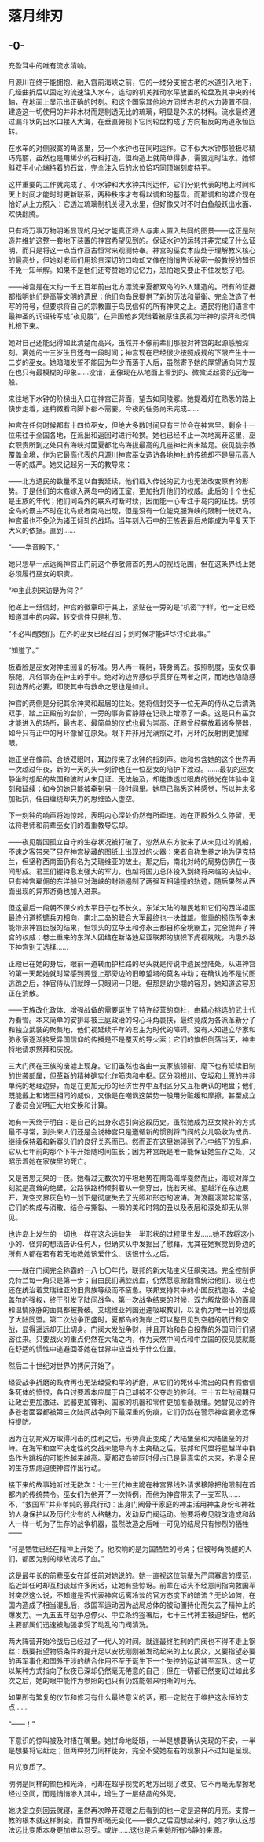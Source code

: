 # 落月绯刃

## -0-

充盈耳中的唯有流水清响。

月源川在终于能拥抱、融入宫前海峡之前，它的一缕分支被古老的水道引入地下，几经曲折后以固定的流速注入水车，连动的机关推动水平放置的轮盘及其中央的转轴，在地面上显示出正确的时刻。和这个国家其他地方同样古老的水力装置不同，建造这一切使用的并非木材而是剔透无比的琉璃，明显是外来的材料。流水最终通过漏斗状的出水口接入大海，在垂直俯视下它同轮盘构成了方向相反的两道永恒回转。

在水车的对侧寂寞的角落里，另一个水钟也在同时运作。它不似大水钟那般极尽精巧亮丽，虽然也是用稀少的石料打造，但构造上就简单得多，需要定时注水。她倾斜双手小心端持着的石盆，完全注入后的水位恰巧同顶端刻度持平。

这样重要的工作就完成了。小水钟和大水钟共同运作，它们分别代表的地上时间和天上时间才能时时更新联系，两种秩序才有得以调和的基盘。而那调和的媒介现在恰好从上方照入：它透过琉璃制机关浸入水里，但好像又时不时白鱼般跃出水面、欢快翻腾。

只有将万事万物明晰显现的月光才能真正将人与非人置入共同的图景——这正是制造并维护这整一套地下装置的神宫希望见到的。保证水钟的运转并非完成了什么证明，而只是将这一点当作亘古恒常来观测侍奉。神宫的巫女本应处于理解教义核心的最高处，但她对老师们用珍贵深切的口吻却又像在悄悄告诉秘密一般教授的知识不免一知半解。如果不是他们还夸赞她的记忆力，恐怕她又要止不住发愁了吧。

——神宫是在大约一千五百年前由北方漂流来夏都双岛的外人建造的。所有的证据都指明他们是高等文明的遗民；他们向岛民提供了新的历法和量衡、完全改造了书写的符号，但要求将自己的宗教置于岛民信仰的所有神灵之上。遗民将他们语言中最神圣的词语转写成“夜见胧”，在异国他乡凭借着被原住民视为半神的崇拜和恐惧扎根下来。

她对自己还能记得如此清楚而高兴，虽然并不像前辈们那般对神宫的起源感触深刻。离她的十三岁生日还有一段时间；神宫现在已经很少按照成规的下限产生十一二岁的巫女。她暗暗发誓不能因为年少而落于人后，虽然寄予她的厚望通向何方现在也只有最模糊的印象……没错，正像现在从地面上看到的、微微泛起雾的近海一般。

来往地下水钟的阶梯出入口在神宫正背面，望去如同陵冢。她提着灯在熟悉的路上快步走着，连稍微看向脚下都不需要。今夜的任务尚未完成……

神宫在任何时候都有十四位巫女，但绝大多数时间只有三位会在神宫里。剩余十一位来往于全国各地，在派出和返回时进行轮换。她也已经不止一次地离开这里，巫女职责所到之处只有海峡对面夏都北岛海拔最高的几座神社尚未踏足。夜见胧宗教覆盖全境，作为它最高代表的月源川神宫巫女造访各地神社的传统却不是展示高人一等的威严。她又记起另一天的教导来：

——北方遗民的数量不足以自我延续，他们载入传说的武力也无法改变原有的形势。于是他们的末裔嫁入两岛中的诸王室，更加抬升他们的权威。此后的十个世纪是王族的年代；他们同岛外的联系时断时续，因而能一心专注于岛内的征伐。统领全岛的霸主不时在北岛或者南岛出现，但是没有一位能克服海峡的限制一统双岛。神宫虽也不免沦为诸王倾轧的战场，当年刻入石中的王族表最后总能成为平复天下大义的依据。直到……

“——华音殿下。”

她只想早一点远离神宫正门前这个恭敬俯首的男人的视线范围，但在这条界线上她必须履行巫女的职责。

“神主此刻来访是为何？”

他递上一纸信封。神宫的徽章印于其上，紧贴在一旁的是“机密”字样。他一定已经知道其中的内容，转交信件只是礼节。

“不必叫醒她们。在外的巫女已经召回；到时候才能详尽讨论此事。”

“知道了。”

板着脸是巫女对神主回复的标准。男人再一鞠躬，转身离去。按照制度，巫女仅事祭祀，凡俗事务在神主的手中。绝对的边界感似乎贯穿在两者之间，而她也隐隐感到边界的必要，即使其中有救命之恩也是如此。

神宫的两侧是分祀其余神灵和起居的住处。她将信封交予一位无声的侍从之后清洗双手，踏上正殿前的台阶，一旁的事务官静静在记录上增添了一条。这是只有巫女才能进入的场所，最古老、最简单的仪式也最为崇高。正殿曾经摆放着诸多祭器，如今只有正中的月环像留在原处。眼下并非月光满照之时，月环的反射倒更加耀眼。

她正坐在像前、合拢双眼时，耳边传来了水钟的指刻声。她和包含她的这个世界再一次越过午夜，新的一天的头一刻钟也在一位巫女的陪护下渡过。……最初的巫女静坐时想起的故国和彼时从未见证、无法触及，却能像透过眼皮的微光在体验中复刻和延续；如今的她只能被牵到另一段时间里。她早已熟悉这种感觉，所以并未多加抵抗，任由缠绕却失力的思维坠入虚空。

下一刻钟的响声将她惊起，表明内心深处仍然有所牵连。她在正殿外久久停留，无法将老师和前辈巫女们的着重教导忘却。

——夜见胧国孤立自守的生存状况被打破了。忽然从东方驶来了从未见过的帆船，不速之客带来了只在神宫秘藏的图纸上出现过的火器；来者自称生养之地为伊克特兰，但坚称西南面仍有名为艾瑞维亚的故土。那之后，南北对峙的局势仿佛在一夜间形成。君王们握持愈发强大的军力，也越将国力总体投入到终将来临的决战中。只有神宫雇佣的东洋船只对海峡的封锁遏制了两强互相碰撞的轨迹，随后果然从西面出现的异邦游勇也加入进来。

但这最后一段朝不保夕的太平日子也不长久。东洋大陆的殖民地和它们的西洋祖国最终分道扬镳兵刃相向，南北二岛的联合大军最终也一决雌雄。惨重的损伤所幸未能带来神宫臣服的结果，但领头的立华王和弥永王都自称全境霸主，完全抛弃了神宫的权威；卷土重来的东洋人团结在新洛迪尼亚联邦的旗帜下虎视眈眈，内患外敌下神宫别无选择……

正殿已在她的身后，眼前一道转而护栏路的尽头就是传说中遗民登陆处。从进神宫的第一天起她就时常感到要登上那旁边的旧瞭望塔的莫名冲动；在确认她不是试图逃跑之后，神官侍从们就睁一只眼闭一只眼。但那是幼少期的容忍，她知道这容忍正在消散。

——王族改化政体、增强战备的需要诞生了特许经营的商社，由精心挑选的武士代为看管。本来简单的安排却被王庭政治的勾心斗角裹挟，最终竟成为各派革新分子和独立武装的聚集地，他们视延续千年的君主为时代的障碍。没有人知道立华家和弥永家逐渐接受异国信仰的传播是不是覆灭的导火索；它们的旗帜倒落当天，神主特地请求祭拜和庆祝。

三大门阀在王族的废墟上现身。它们虽然也各由一支家族领衔、麾下也有延续旧制的世袭部属，但革新的精神确实化作筋肉和中枢。区分羽根川、安坂和上原的并非单纯的地理边界，而是在更加无形的经济世界中互相区分又互相确认的地盘；他们既能戴上和诸王相同的威仪，又像是在嘲讽这架势一般用分赃缓和摩擦，甚至成立了委员会光明正大地交换和计算。

她有一天终于明白：是自己的出身永远引向这段历史。虽然她成为巫女候补的方式最不寻常，到头来人们还是会说神宫只是遵循新的惯例将门阀的女儿吸收为成员、继续保持着和新寡头们的良好关系而已。然而正在这里她碰到了心中结下的乱麻，它从七年前的那个下午开始随时间生长；因为神宫既是唯一能保证她生存之处，又昭示着她在家族里的死亡。

又是苦思无果的一夜。她看过无数次的平坦地势在南岛海岸戛然而止，海峡对岸立刻就是高耸的绝壁，公路铁路桥倾斜着从一侧穿出，恍若天梯。星越洋在东边展开，海空交界灰色的一划下是彻底失去了光照和形态的波涛。海浪翻滚常起常落，它们的构成与消散、结合与撕裂、一瞬的美和时常的丑以及表层和深处却无从得见。

也许岛上发生的一切也一样在这永远缺失一半形状的过程里生发……她不敢将这小小的、怪异的想法告诉任何人，但确实从中发掘出了慰藉，尤其在她察觉到身边的所有人都在若有若无地教她该爱什么、该恨什么之后。

——就在门阀完全称霸的一八七〇年代，联邦的新大陆主义狂飙突进。完全控制伊克特兰每一角只是第一步；自由民们满腔热血，仍然愿意掀翻曾统治他们、现在也还在统治着艾瑞维亚的旧贵族等级而不疲惫。联邦支持其中的小国反抗迦洛、华伦盖尔的强权，终于引发了陆间战争。第一次战争结束的时候，双方解放弱小的面具和温情脉脉的面具都被撕破。艾瑞维亚列国迅速吸取教训，以复仇为唯一目的组成了大陆同盟。第二次战争正盛时，夏都岛的海岸上可以整日见到空艇的航行和交战，显得遥远却无比切身。门阀大发战争财，并且开始和各自投靠的外国同行们紧密往来。只要战火的重点仍然在大陆之内，作为天然中间点和中立国的夜见胧就能在舒适的惯性中逃避回答她在世界中应当处于什么位置。

然后二十世纪对世界的拷问开始了。

经受战争折磨的政府再也无法经受和平的折磨，从它们的死体中流出的只有假借信条死体的愤恨，各自讨要着本应属于自己却被不公夺走的胜利。三十五年战间期只让政治更加激进、武器更加锋利、国家的机器和零件更加准备就绪。她曾见过的许多苍老面容都被第三次陆间战争刻下最深重的伤痕，它们仍然在警示神宫要永远保持提防。

因为在初期双方取得闪击的胜利之后，形势真正变成了大陆堡垒和大陆堡垒的对峙。在海军和空军决定性的交战未能导向本土突破之后，联邦和同盟将星越洋中群岛作为跳板的可能性越来越高。夏都双岛被同时侵占已是最真实的未来，弥漫全民的生存焦虑迫使神宫作出行动。

接下来的故事她听过无数次：七十三代神主跪在神宫界线外请求移除把他限制在首都内的传统禁令。巫女们为他开了一次特例，而他为神宫带来了一支军队……不，“救国军”并非单纯的募兵行动：出身门阀骨干家庭的神主活用神主身份和神社的人身保护以及历代少有的人格魅力，发动反门阀运动。他要将夜见胧改造成和敌人一样一切为了生存的战争机器，虽然改造之后唯一可见的结局只有惨烈的牺牲——

“可是牺牲已经在精神上开始了。他吹响的是为国牺牲的号角；但被号角唤醒的人们，都因为别的缘故流尽了血。”

这是最年长的前辈巫女在卸任前对她说的。她一直视这位前辈为严肃寡言的模范，临近卸任时却互相谈起许多闲话，让她有些惊讶。前辈在话头不经意间指向救国军时突然这么说，不知道是否代表神宫远离冷淡的官方态度下的暗流？无论如何，在国内造成了相当混乱后，救国军运动因为战局总体的被动僵持化而失去了精神上的爆发力。一九五五年战争总停火、中立条约签署后，七十三代神主被迫辞任，他的主要部属们迅速被勉强承受了动乱的门阀清洗。

两大阵营开始冷战后已经过了一代人的时间。就连最终胜利的门阀也不得不走上钢丝：既要指望物质条件的提升足以安抚刚刚被发动起来的上亿民众，又要指望必要的再军事化和国外干涉的结合作用不至于诞生下一个失控的运动甚至军队。这一切以某种方式指向了秋夜已深却仍然毫无倦意的自己；但在一切都已然变幻过如此多次之后，她的眼中能作为参照的也只有仍然能带来明晰的月光。

如果所有繁复的仪节和修习有什么最终意义的话，那一定就在于维护这永恒的支点……

“——！”

下意识的惊叫被及时捂在嘴里。她拼命地眨眼，一半是想要确认突现的不安，一半是想要将它赶走；但两种努力同样徒劳，完全不受她左右的现象只不过如是呈现。

月光变质了。

明明是同样的颜色和光泽，可却在超乎视觉的地方出现了改变。它不再毫无摩擦地经过空间，而是悄悄渗入其中，增生了一层结晶的外壳。

她决定立刻回去就寝，虽然再次睁开双眼之后看到的也一定是这样的月亮。支撑一教的根本就这样剧变，而世界却毫无变化——很久之后回想起来时，她才承认这想法远比变质本身更加难以忍受。或许……这也是后来她所有冷静的来源。